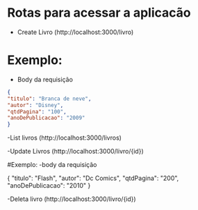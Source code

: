 # Rotas para acessar a aplicacão

- Create Livro
 (http://localhost:3000/livro)

# Exemplo:
- Body da requisição
~~~JSON
{
"titulo": "Branca de neve",
"autor": "Disney",
"qtdPagina": "100",
"anoDePublicacao": "2009"
}
~~~


-List livros
(http://localhost:3000/livros)

-Update Livros
(http://localhost:3000/livro/{id})

#Exemplo:
-body da requisição

{
"titulo": "Flash",
"autor": "Dc Comics",
"qtdPagina": "200",
"anoDePublicacao": "2010"
}

-Deleta livro
(http://localhost:3000/livro/{id})
